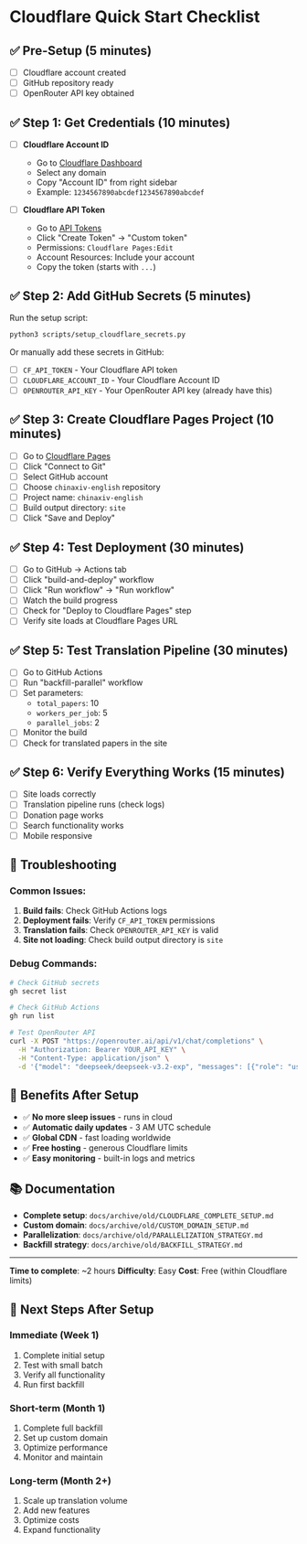# Cloudflare Quick Start Checklist

## ✅ Pre-Setup (5 minutes)
- [ ] Cloudflare account created
- [ ] GitHub repository ready
- [ ] OpenRouter API key obtained

## ✅ Step 1: Get Credentials (10 minutes)
- [ ] **Cloudflare Account ID**
  - Go to [Cloudflare Dashboard](https://dash.cloudflare.com)
  - Select any domain
  - Copy "Account ID" from right sidebar
  - Example: `1234567890abcdef1234567890abcdef`

- [ ] **Cloudflare API Token**
  - Go to [API Tokens](https://dash.cloudflare.com/profile/api-tokens)
  - Click "Create Token" → "Custom token"
  - Permissions: `Cloudflare Pages:Edit`
  - Account Resources: Include your account
  - Copy the token (starts with `...`)

## ✅ Step 2: Add GitHub Secrets (5 minutes)
Run the setup script:
```bash
python3 scripts/setup_cloudflare_secrets.py
```

Or manually add these secrets in GitHub:
- [ ] `CF_API_TOKEN` - Your Cloudflare API token
- [ ] `CLOUDFLARE_ACCOUNT_ID` - Your Cloudflare Account ID  
- [ ] `OPENROUTER_API_KEY` - Your OpenRouter API key (already have this)

## ✅ Step 3: Create Cloudflare Pages Project (10 minutes)
- [ ] Go to [Cloudflare Pages](https://pages.cloudflare.com)
- [ ] Click "Connect to Git"
- [ ] Select GitHub account
- [ ] Choose `chinaxiv-english` repository
- [ ] Project name: `chinaxiv-english`
- [ ] Build output directory: `site`
- [ ] Click "Save and Deploy"

## ✅ Step 4: Test Deployment (30 minutes)
- [ ] Go to GitHub → Actions tab
- [ ] Click "build-and-deploy" workflow
- [ ] Click "Run workflow" → "Run workflow"
- [ ] Watch the build progress
- [ ] Check for "Deploy to Cloudflare Pages" step
- [ ] Verify site loads at Cloudflare Pages URL

## ✅ Step 5: Test Translation Pipeline (30 minutes)
- [ ] Go to GitHub Actions
- [ ] Run "backfill-parallel" workflow
- [ ] Set parameters:
  - `total_papers`: 10
  - `workers_per_job`: 5
  - `parallel_jobs`: 2
- [ ] Monitor the build
- [ ] Check for translated papers in the site

## ✅ Step 6: Verify Everything Works (15 minutes)
- [ ] Site loads correctly
- [ ] Translation pipeline runs (check logs)
- [ ] Donation page works
- [ ] Search functionality works
- [ ] Mobile responsive

## 🚨 Troubleshooting

### Common Issues:
1. **Build fails**: Check GitHub Actions logs
2. **Deployment fails**: Verify `CF_API_TOKEN` permissions
3. **Translation fails**: Check `OPENROUTER_API_KEY` is valid
4. **Site not loading**: Check build output directory is `site`

### Debug Commands:
```bash
# Check GitHub secrets
gh secret list

# Check GitHub Actions
gh run list

# Test OpenRouter API
curl -X POST "https://openrouter.ai/api/v1/chat/completions" \
  -H "Authorization: Bearer YOUR_API_KEY" \
  -H "Content-Type: application/json" \
  -d '{"model": "deepseek/deepseek-v3.2-exp", "messages": [{"role": "user", "content": "Hello"}], "max_tokens": 10}'
```

## 🎉 Benefits After Setup

- ✅ **No more sleep issues** - runs in cloud
- ✅ **Automatic daily updates** - 3 AM UTC schedule
- ✅ **Global CDN** - fast loading worldwide
- ✅ **Free hosting** - generous Cloudflare limits
- ✅ **Easy monitoring** - built-in logs and metrics

## 📚 Documentation

- **Complete setup**: `docs/archive/old/CLOUDFLARE_COMPLETE_SETUP.md`
- **Custom domain**: `docs/archive/old/CUSTOM_DOMAIN_SETUP.md`
- **Parallelization**: `docs/archive/old/PARALLELIZATION_STRATEGY.md`
- **Backfill strategy**: `docs/archive/old/BACKFILL_STRATEGY.md`

---

**Time to complete**: ~2 hours
**Difficulty**: Easy
**Cost**: Free (within Cloudflare limits)

## 🚀 Next Steps After Setup

### Immediate (Week 1)
1. Complete initial setup
2. Test with small batch
3. Verify all functionality
4. Run first backfill

### Short-term (Month 1)
1. Complete full backfill
2. Set up custom domain
3. Optimize performance
4. Monitor and maintain

### Long-term (Month 2+)
1. Scale up translation volume
2. Add new features
3. Optimize costs
4. Expand functionality
